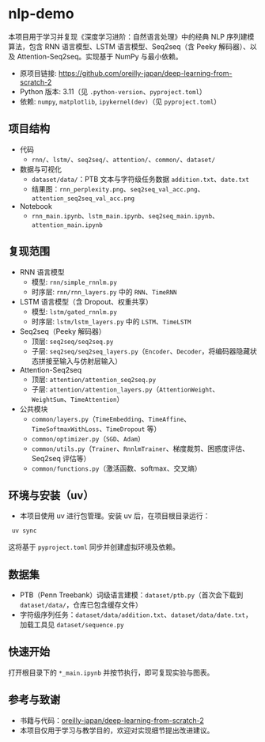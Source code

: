 # nlp-demo

 本项目用于学习并复现《深度学习进阶：自然语言处理》中的经典 NLP 序列建模算法，包含 RNN 语言模型、LSTM 语言模型、Seq2seq（含 Peeky 解码器）、以及 Attention-Seq2seq。实现基于 NumPy 与最小依赖。

- 原项目链接: https://github.com/oreilly-japan/deep-learning-from-scratch-2
- Python 版本: 3.11（见 `.python-version`、`pyproject.toml`）
- 依赖: `numpy`, `matplotlib`, `ipykernel(dev)`（见 `pyproject.toml`）

## 项目结构

- 代码
  - `rnn/`、`lstm/`、`seq2seq/`、`attention/`、`common/`、`dataset/`
- 数据与可视化
  - `dataset/data/`：PTB 文本与字符级任务数据 `addition.txt`、`date.txt`
  - 结果图：`rnn_perplexity.png`、`seq2seq_val_acc.png`、`attention_seq2seq_val_acc.png`
- Notebook
  - `rnn_main.ipynb`、`lstm_main.ipynb`、`seq2seq_main.ipynb`、`attention_main.ipynb`

## 复现范围

- RNN 语言模型
  - 模型: `rnn/simple_rnnlm.py`
  - 时序层: `rnn/rnn_layers.py` 中的 `RNN`、`TimeRNN`
- LSTM 语言模型（含 Dropout、权重共享）
  - 模型: `lstm/gated_rnnlm.py`
  - 时序层: `lstm/lstm_layers.py` 中的 `LSTM`、`TimeLSTM`
- Seq2seq（Peeky 解码器）
  - 顶层: `seq2seq/seq2seq.py`
  - 子层: `seq2seq/seq2seq_layers.py`（`Encoder`、`Decoder`，将编码器隐藏状态拼接至输入与仿射层输入）
- Attention-Seq2seq
  - 顶层: `attention/attention_seq2seq.py`
  - 子层: `attention/attention_layers.py`（`AttentionWeight`、`WeightSum`、`TimeAttention`）
- 公共模块
  - `common/layers.py`（`TimeEmbedding`、`TimeAffine`、`TimeSoftmaxWithLoss`、`TimeDropout` 等）
  - `common/optimizer.py`（`SGD`、`Adam`）
  - `common/utils.py`（`Trainer`、`RnnlmTrainer`、梯度裁剪、困惑度评估、Seq2seq 评估等）
  - `common/functions.py`（激活函数、softmax、交叉熵）

## 环境与安装（uv）

- 本项目使用 uv 进行包管理。安装 uv 后，在项目根目录运行：

```bash
 uv sync
```

 这将基于 `pyproject.toml` 同步并创建虚拟环境及依赖。

## 数据集

- PTB（Penn Treebank）词级语言建模：`dataset/ptb.py`（首次会下载到 `dataset/data/`，仓库已包含缓存文件）
- 字符级序列任务：`dataset/data/addition.txt`、`dataset/data/date.txt`，加载工具见 `dataset/sequence.py`

## 快速开始

 打开根目录下的 `*_main.ipynb` 并按节执行，即可复现实验与图表。

## 参考与致谢

- 书籍与代码：[oreilly-japan/deep-learning-from-scratch-2](https://github.com/oreilly-japan/deep-learning-from-scratch-2)
- 本项目仅用于学习与教学目的，欢迎对实现细节提出改进建议。
